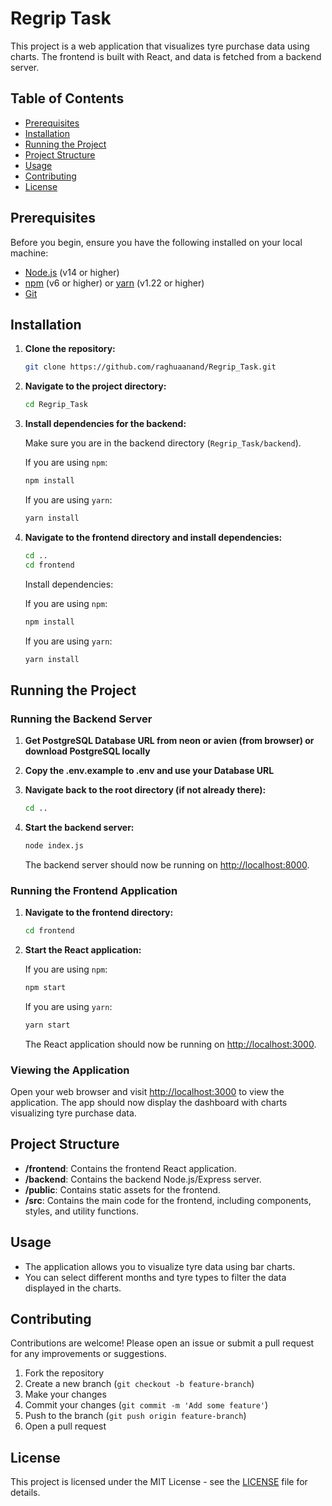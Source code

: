 # Regrip Task

This project is a web application that visualizes tyre purchase data using charts. The frontend is built with React, and data is fetched from a backend server.

## Table of Contents

- [Prerequisites](#prerequisites)
- [Installation](#installation)
- [Running the Project](#running-the-project)
- [Project Structure](#project-structure)
- [Usage](#usage)
- [Contributing](#contributing)
- [License](#license)

## Prerequisites

Before you begin, ensure you have the following installed on your local machine:

- [Node.js](https://nodejs.org/en/) (v14 or higher)
- [npm](https://www.npmjs.com/) (v6 or higher) or [yarn](https://yarnpkg.com/) (v1.22 or higher)
- [Git](https://git-scm.com/)

## Installation

1. **Clone the repository:**

   ```bash
   git clone https://github.com/raghuaanand/Regrip_Task.git
   ```

2. **Navigate to the project directory:**

   ```bash
   cd Regrip_Task
   ```

3. **Install dependencies for the backend:**

   Make sure you are in the backend directory (`Regrip_Task/backend`).

   If you are using `npm`:

   ```bash
   npm install
   ```

   If you are using `yarn`:

   ```bash
   yarn install
   ```

4. **Navigate to the frontend directory and install dependencies:**

   ```bash
   cd ..
   cd frontend
   ```

   Install dependencies:

   If you are using `npm`:

   ```bash
   npm install
   ```

   If you are using `yarn`:

   ```bash
   yarn install
   ```

## Running the Project

### Running the Backend Server

1. **Get PostgreSQL Database URL from neon or avien (from browser) or download PostgreSQL locally**
2. **Copy the .env.example to .env and use your Database URL**

3. **Navigate back to the root directory (if not already there):**

   ```bash
   cd ..
   ```

4. **Start the backend server:**

   ```bash
   node index.js
   ```

   The backend server should now be running on [http://localhost:8000](http://localhost:8000).

### Running the Frontend Application

1. **Navigate to the frontend directory:**

   ```bash
   cd frontend
   ```

2. **Start the React application:**

   If you are using `npm`:

   ```bash
   npm start
   ```

   If you are using `yarn`:

   ```bash
   yarn start
   ```

   The React application should now be running on [http://localhost:3000](http://localhost:3000).

### Viewing the Application

Open your web browser and visit [http://localhost:3000](http://localhost:3000) to view the application. The app should now display the dashboard with charts visualizing tyre purchase data.

## Project Structure

- **/frontend**: Contains the frontend React application.
- **/backend**: Contains the backend Node.js/Express server.
- **/public**: Contains static assets for the frontend.
- **/src**: Contains the main code for the frontend, including components, styles, and utility functions.

## Usage

- The application allows you to visualize tyre data using bar charts.
- You can select different months and tyre types to filter the data displayed in the charts.

## Contributing

Contributions are welcome! Please open an issue or submit a pull request for any improvements or suggestions.

1. Fork the repository
2. Create a new branch (`git checkout -b feature-branch`)
3. Make your changes
4. Commit your changes (`git commit -m 'Add some feature'`)
5. Push to the branch (`git push origin feature-branch`)
6. Open a pull request

## License

This project is licensed under the MIT License - see the [LICENSE](LICENSE) file for details.
```
